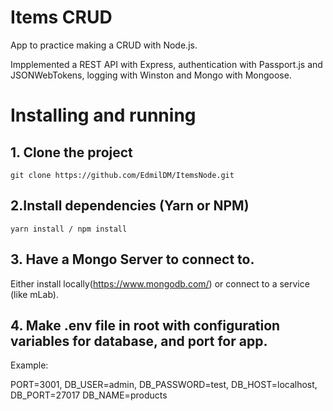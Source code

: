 # Items CRUD
App to practice making a CRUD with Node.js.

Impplemented a REST API with Express, authentication with Passport.js and JSONWebTokens, logging with Winston and Mongo with Mongoose.

# Installing and running
## 1. Clone the project
```
git clone https://github.com/EdmilDM/ItemsNode.git
```

## 2.Install dependencies (Yarn or NPM)
```
yarn install / npm install
```

## 3. Have a Mongo Server to connect to. 

Either install locally(https://www.mongodb.com/) or connect to a service (like mLab).

## 4. Make .env file in root with configuration variables for database, and port for app.

Example:

PORT=3001,
DB_USER=admin,
DB_PASSWORD=test,
DB_HOST=localhost,
DB_PORT=27017
DB_NAME=products

